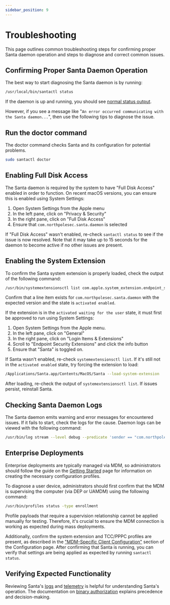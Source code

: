 ```yaml
---
sidebar_position: 9
---
```


# Troubleshooting

This page outlines common troubleshooting steps for confirming proper Santa
daemon operation and steps to diagnose and correct common issues.

## Confirming Proper Santa Daemon Operation

The best way to start diagnosing the Santa daemon is by running:

```sh
/usr/local/bin/santactl status
```

If the daemon is up and running, you should see [normal status output](./install-package#verification).

However, if you see a message like "`An error occurred communicating with the
Santa daemon...`", then use the following tips to diagnose the issue.

## Run the doctor command

The doctor command checks Santa and its configuration for potential problems.

```sh
sudo santactl doctor
```

## Enabling Full Disk Access

The Santa daemon is required by the system to have "Full Disk Access" enabled
in order to function. On recent macOS versions, you can ensure this is enabled
using System Settings:

1. Open System Settings from the Apple menu
1. In the left pane, click on "Privacy & Security"
1. In the right pane, click on "Full Disk Access"
1. Ensure that `com.northpolesec.santa.daemon` is selected

If "Full Disk Access" wasn't enabled, re-check `santactl status` to see if the
issue is now resolved. Note that it may take up to 15 seconds for the daemon
to become active if no other issues are present.

## Enabling the System Extension

To confirm the Santa system extension is properly loaded, check the
output of the following command:

```sh
/usr/bin/systemextensionsctl list com.apple.system_extension.endpoint_security
```

Confirm that a line item exists for `com.northpolesec.santa.daemon` with the
expected version and the state is `activated enabled`.

If the extension is in the `activated waiting for the user` state, it must
first be approved to run using System Settings:

1. Open System Settings from the Apple menu.
1. In the left pane, click on "General"
1. In the right pane, click on "Login Items & Extensions"
1. Scroll to "Endpoint Security Extensions" and click the info button
1. Ensure that "Santa" is toggled on.

If Santa wasn't enabled, re-check `systemextensionsctl list`. If it's still
not in the `activated enabled` state, try forcing the extension to load:

```sh
/Applications/Santa.app/Contents/MacOS/Santa --load-system-extension
```

After loading, re-check the output of `systemextensionsctl list`. If issues
persist, reinstall Santa.

## Checking Santa Daemon Logs

The Santa daemon emits warning and error messages for encountered issues. If
it fails to start, check the logs for the cause. Daemon logs can be viewed
with the following command:

```sh
/usr/bin/log stream --level debug --predicate 'sender == "com.northpolesec.santa.daemon"'
```

## Enterprise Deployments

Enterprise deployments are typically managed via MDM, so administrators should
follow the guide on the [Getting Started](./getting-started.md) page for
information on creating the necessary configuration profiles.

To diagnose a user device, administrators should first confirm that the MDM is
supervising the computer (via DEP or UAMDM) using the following command:

```sh
/usr/bin/profiles status -type enrollment
```

Profile payloads that require a supervision relationship cannot be applied
manually for testing. Therefore, it's crucial to ensure the MDM connection is
working as expected during mass deployments.

Additionally, confirm the system extension and TCC/PPPC profiles are present,
as described in the ["MDM-Specific Client Configuration"](configuration.md)
section of the Configuration page. After confirming that Santa is running, you
can verify that settings are being applied as expected by running
`santactl status`.

## Verifying Expected Functionality

Reviewing Santa's [logs](#checking-santa-daemon-logs) and
[telemetry](../features/telemetry.mdx) is helpful for understanding Santa's
operation. The documentation on [binary
authorization](../features/binary-authorization.md) explains precedence and
decision-making.
